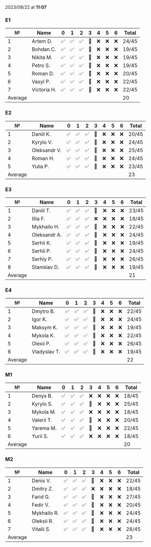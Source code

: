 2023/08/22 at **11:07**
### E1
|№|Name|0|1|2|3|4|5|6|Total|
|-----|-----|-----|-----|-----|-----|-----|-----|-----|-----|
|1|Artem D.|✅|✅|✅|🔄|❌|❌|❌|24/45|
|2|Bohdan C.|✅|✅|✅|🔄|❌|❌|❌|19/45|
|3|Nikita M.|✅|✅|✅|🔄|❌|❌|❌|19/45|
|4|Petro S.|✅|✅|✅|🔄|❌|❌|❌|19/45|
|5|Roman D.|✅|✅|✅|🔄|❌|❌|❌|20/45|
|6|Vasyl P.|✅|✅|✅|🔄|❌|❌|❌|22/45|
|7|Victoria H.|✅|✅|✅|🔄|❌|❌|❌|22/45|
|Average|||||||||20||
### E2
|№|Name|0|1|2|3|4|5|6|Total|
|-----|-----|-----|-----|-----|-----|-----|-----|-----|-----|
|1|Daniil K.|✅|✅|✅|🔄|❌|❌|❌|20/45|
|2|Kyrylo V.|✅|✅|✅|🔄|❌|❌|❌|24/45|
|3|Oleksandr V.|✅|✅|✅|🔄|❌|❌|❌|25/45|
|4|Roman H.|✅|✅|✅|🔄|❌|❌|❌|24/45|
|5|Yulia P.|✅|✅|✅|🔄|❌|❌|❌|23/45|
|Average|||||||||23||
### E3
|№|Name|0|1|2|3|4|5|6|Total|
|-----|-----|-----|-----|-----|-----|-----|-----|-----|-----|
|1|Daniil T.|✅|✅|✅|🔄|❌|❌|❌|23/45|
|2|Illia F.|✅|✅|✅|❌|❌|❌|❌|18/45|
|3|Mykhailo H.|✅|✅|✅|🔄|❌|❌|❌|22/45|
|4|Oleksandr A.|✅|✅|✅|🔄|❌|❌|❌|24/45|
|5|Serhii K.|✅|✅|✅|🔄|❌|❌|❌|19/45|
|6|Serhii P.|✅|✅|✅|🔄|❌|❌|❌|24/45|
|7|Serhiy P.|✅|✅|✅|🔄|❌|❌|❌|26/45|
|8|Stanislav D.|✅|✅|✅|🔄|❌|❌|❌|19/45|
|Average|||||||||21||
### E4
|№|Name|0|1|2|3|4|5|6|Total|
|-----|-----|-----|-----|-----|-----|-----|-----|-----|-----|
|1|Dmytro B.|✅|✅|✅|🔄|❌|❌|❌|22/45|
|2|Igor K.|✅|✅|✅|🔄|❌|❌|❌|24/45|
|3|Maksym K.|✅|✅|✅|🔄|❌|❌|❌|19/45|
|4|Mykola K.|✅|✅|✅|🔄|❌|❌|❌|22/45|
|5|Olexii P.|✅|✅|✅|🔄|❌|❌|❌|26/45|
|6|Vladyslav T.|✅|✅|✅|🔄|❌|❌|❌|19/45|
|Average|||||||||22||
### M1
|№|Name|0|1|2|3|4|5|6|Total|
|-----|-----|-----|-----|-----|-----|-----|-----|-----|-----|
|1|Denys B.|✅|✅|✅|❌|❌|❌|❌|18/45|
|2|Kyrylo S.|✅|✅|✅|🔄|❌|❌|❌|25/45|
|3|Mykola M.|✅|✅|✅|❌|❌|❌|❌|18/45|
|4|Valerii T.|✅|✅|✅|🔄|❌|❌|❌|20/45|
|5|Yarema M.|✅|✅|✅|🔄|❌|❌|❌|22/45|
|6|Yurii S.|✅|✅|✅|❌|❌|❌|❌|18/45|
|Average|||||||||20||
### M2
|№|Name|0|1|2|3|4|5|6|Total|
|-----|-----|-----|-----|-----|-----|-----|-----|-----|-----|
|1|Denis V.|✅|✅|✅|🔄|❌|❌|❌|22/45|
|2|Dmitry Z.|✅|✅|✅|❌|❌|❌|❌|18/45|
|3|Farid G.|✅|✅|✅|🔄|❌|❌|❌|27/45|
|4|Fedir V.|✅|✅|✅|🔄|❌|❌|❌|20/45|
|5|Mykhailo R.|✅|✅|✅|🔄|❌|❌|❌|24/45|
|6|Oleksii R.|✅|✅|✅|🔄|❌|❌|❌|24/45|
|7|Vitalii S.|✅|✅|✅|🔄|❌|❌|❌|26/45|
|Average|||||||||23||
